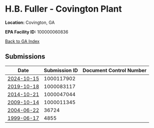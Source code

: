 # H.B. Fuller - Covington Plant

**Location:** Covington, GA

**EPA Facility ID:** 100000060836

[Back to GA Index](../../index.md)

## Submissions

| Date | Submission ID | Document Control Number |
|------|--------------|-------------------------|
| [2024-10-15](submissions/1000117902.md) | 1000117902 |  |
| [2019-10-18](submissions/1000083117.md) | 1000083117 |  |
| [2014-10-21](submissions/1000047044.md) | 1000047044 |  |
| [2009-10-14](submissions/1000011345.md) | 1000011345 |  |
| [2004-06-22](submissions/36724.md) | 36724 |  |
| [1999-06-17](submissions/4855.md) | 4855 |  |
